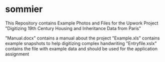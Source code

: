 # sommier

This Repository contains Example Photos and Files for the Upwork Project "Digitizing 19th Century Housing and Inheritance Data from Paris" 

"Manual.docx" contains a manual about the project
"Example.xls" contains example snapshots to help digitizing complex handwriting
"Entryfile.xslx" contains the file with example data and should be used for the application assignment
